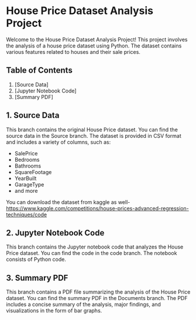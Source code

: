 # House Price Dataset Analysis Project

Welcome to the House Price Dataset Analysis Project! This project involves the analysis of a house price dataset using Python. The dataset contains various features related to houses and their sale prices.

## Table of Contents
1. [Source Data]
2. [Jupyter Notebook Code]
3. [Summary PDF]

## 1. Source Data

This branch contains the original House Price dataset. You can find the source data in the Source branch. The dataset is provided in CSV format and includes a variety of columns, such as:

- SalePrice
- Bedrooms
- Bathrooms
- SquareFootage
- YearBuilt
- GarageType
- and more

You can download the dataset from kaggle as well- https://www.kaggle.com/competitions/house-prices-advanced-regression-techniques/code

## 2. Jupyter Notebook Code

This branch contains the Jupyter notebook code that analyzes the House Price dataset. You can find the code in the code branch. The notebook consists of Python code.

## 3. Summary PDF

This branch contains a PDF file summarizing the analysis of the House Price dataset. You can find the summary PDF in the Documents branch. The PDF includes a concise summary of the analysis, major findings, and visualizations in the form of bar graphs.
